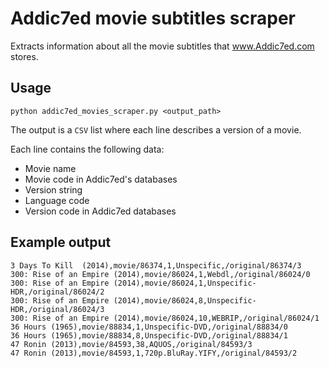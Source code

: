 # Addic7ed movie subtitles scraper

Extracts information about all the movie subtitles that www.Addic7ed.com stores.

## Usage

```
python addic7ed_movies_scraper.py <output_path>
```

The output is a `CSV` list where each line describes a version of a movie.

Each line contains the following data:

* Movie name
* Movie code in Addic7ed's databases
* Version string
* Language code
* Version code in Addic7ed databases

## Example output

```
3 Days To Kill  (2014),movie/86374,1,Unspecific,/original/86374/3
300: Rise of an Empire (2014),movie/86024,1,Webdl,/original/86024/0
300: Rise of an Empire (2014),movie/86024,1,Unspecific-HDR,/original/86024/2
300: Rise of an Empire (2014),movie/86024,8,Unspecific-HDR,/original/86024/3
300: Rise of an Empire (2014),movie/86024,10,WEBRIP,/original/86024/1
36 Hours (1965),movie/88834,1,Unspecific-DVD,/original/88834/0
36 Hours (1965),movie/88834,8,Unspecific-DVD,/original/88834/1
47 Ronin (2013),movie/84593,38,AQUOS,/original/84593/3
47 Ronin (2013),movie/84593,1,720p.BluRay.YIFY,/original/84593/2
```